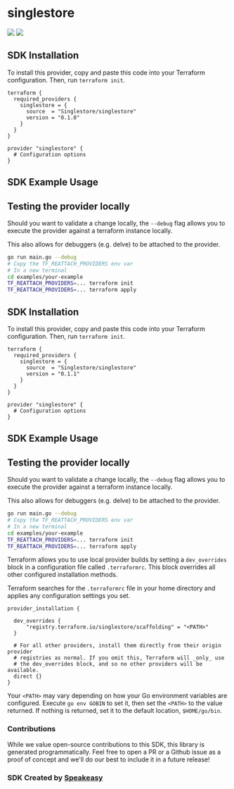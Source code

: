 # singlestore

<div align="left">
    <a href="https://speakeasyapi.dev/"><img src="https://custom-icon-badges.demolab.com/badge/-Built%20By%20Speakeasy-212015?style=for-the-badge&logoColor=FBE331&logo=speakeasy&labelColor=545454" /></a>
    <a href="https://github.com/speakeasy-sdks/terraform-provider-singlestore.git/actions"><img src="https://img.shields.io/github/actions/workflow/status/speakeasy-sdks/terraform-provider-singlestore/speakeasy_sdk_generation.yml?style=for-the-badge" /></a>
    
</div>


<!-- Start SDK SDK Installation -->
## SDK Installation

To install this provider, copy and paste this code into your Terraform configuration. Then, run `terraform init`.

```hcl
terraform {
  required_providers {
    singlestore = {
      source  = "Singlestore/singlestore"
      version = "0.1.0"
    }
  }
}

provider "singlestore" {
  # Configuration options
}
```
<!-- End SDK SDK Installation -->

## SDK Example Usage

<!-- Start SDK SDK Example Usage -->
## Testing the provider locally

Should you want to validate a change locally, the `--debug` flag allows you to execute the provider against a terraform instance locally.

This also allows for debuggers (e.g. delve) to be attached to the provider.

```sh
go run main.go --debug
# Copy the TF_REATTACH_PROVIDERS env var
# In a new terminal
cd examples/your-example
TF_REATTACH_PROVIDERS=... terraform init
TF_REATTACH_PROVIDERS=... terraform apply
```
<!-- End SDK SDK Example Usage -->


<!-- Start SDK SDK Available Operations -->

<!-- End SDK SDK Available Operations -->


<!-- Start SDK Dev Containers -->



<!-- End SDK Dev Containers -->



<!-- Start SDK Installation -->
## SDK Installation

To install this provider, copy and paste this code into your Terraform configuration. Then, run `terraform init`.

```hcl
terraform {
  required_providers {
    singlestore = {
      source  = "Singlestore/singlestore"
      version = "0.1.1"
    }
  }
}

provider "singlestore" {
  # Configuration options
}
```
<!-- End SDK Installation -->



## SDK Example Usage
<!-- Start SDK Example Usage -->
## Testing the provider locally

Should you want to validate a change locally, the `--debug` flag allows you to execute the provider against a terraform instance locally.

This also allows for debuggers (e.g. delve) to be attached to the provider.

```sh
go run main.go --debug
# Copy the TF_REATTACH_PROVIDERS env var
# In a new terminal
cd examples/your-example
TF_REATTACH_PROVIDERS=... terraform init
TF_REATTACH_PROVIDERS=... terraform apply
```
<!-- End SDK Example Usage -->



<!-- Start SDK Available Operations -->

<!-- End SDK Available Operations -->



<!-- Start Dev Containers -->



<!-- End Dev Containers -->

<!-- Placeholder for Future Speakeasy SDK Sections -->

Terraform allows you to use local provider builds by setting a `dev_overrides` block in a configuration file called `.terraformrc`. This block overrides all other configured installation methods.

Terraform searches for the `.terraformrc` file in your home directory and applies any configuration settings you set.

```
provider_installation {

  dev_overrides {
      "registry.terraform.io/singlestore/scaffolding" = "<PATH>"
  }

  # For all other providers, install them directly from their origin provider
  # registries as normal. If you omit this, Terraform will _only_ use
  # the dev_overrides block, and so no other providers will be available.
  direct {}
}
```

Your `<PATH>` may vary depending on how your Go environment variables are configured. Execute `go env GOBIN` to set it, then set the `<PATH>` to the value returned. If nothing is returned, set it to the default location, `$HOME/go/bin`.

### Contributions

While we value open-source contributions to this SDK, this library is generated programmatically.
Feel free to open a PR or a Github issue as a proof of concept and we'll do our best to include it in a future release!

### SDK Created by [Speakeasy](https://docs.speakeasyapi.dev/docs/using-speakeasy/client-sdks)
